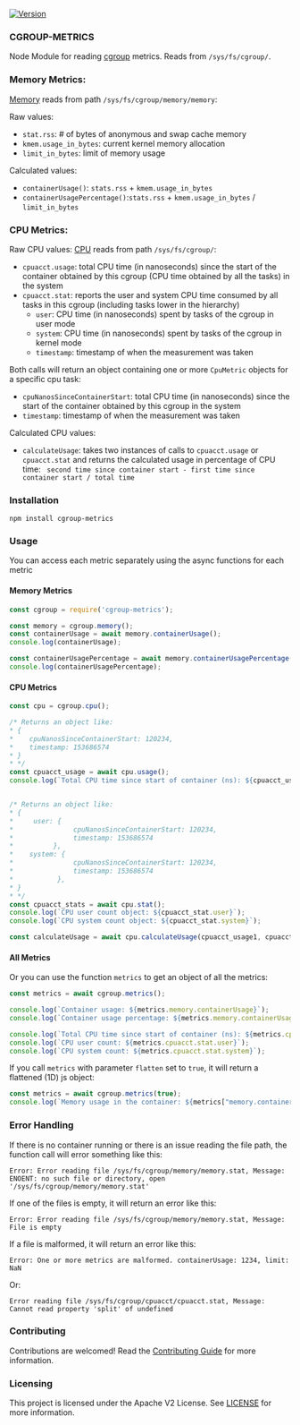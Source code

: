 [![Version](https://img.shields.io/npm/v/@adobe/cgroup-metrics.svg)](https://npmjs.org/package/@adobe/cgroup-metrics)

### CGROUP-METRICS

Node Module for reading [cgroup](https://www.kernel.org/doc/Documentation/cgroup-v1/) metrics. Reads from `/sys/fs/cgroup/`. 

### Memory Metrics:

[Memory](https://www.kernel.org/doc/Documentation/cgroup-v1/memory.txt) reads from path `/sys/fs/cgroup/memory/memory`:

Raw values:
- `stat.rss`: # of bytes of anonymous and swap cache memory
- `kmem.usage_in_bytes`: current kernel memory allocation
- `limit_in_bytes`: limit of memory usage

Calculated values:
- `containerUsage()`: `stats.rss` + `kmem.usage_in_bytes`
- `containerUsagePercentage()`:`stats.rss` + `kmem.usage_in_bytes` / `limit_in_bytes`

### CPU Metrics:

Raw CPU values:
[CPU](https://www.kernel.org/doc/Documentation/cgroup-v1/cpuacct.txt) reads from path `/sys/fs/cgroup/`:

- `cpuacct.usage`: total CPU time (in nanoseconds) since the start of the container obtained by this cgroup (CPU time obtained by all the tasks) in the system
- `cpuacct.stat`: reports the user and system CPU time consumed by all tasks in this cgroup (including tasks lower in the hierarchy)
    - `user`: CPU time (in nanoseconds) spent by tasks of the cgroup in user mode
    - `system`: CPU time (in nanoseconds) spent by tasks of the cgroup in kernel mode
    - `timestamp`: timestamp of when the measurement was taken

Both calls will return an object containing one or more `CpuMetric` objects for a specific cpu task: 
- `cpuNanosSinceContainerStart`: total CPU time (in nanoseconds) since the start of the container obtained by this cgroup in the system
- `timestamp`: timestamp of when the measurement was taken

Calculated CPU values:
- `calculateUsage`: takes two instances of calls to `cpuacct.usage` or `cpuacct.stat` and returns the calculated usage in percentage of CPU time:
    ` second time since container start - first time since container start / total time`


### Installation

```
npm install cgroup-metrics
```

### Usage

You can access each metric separately using the async functions for each metric

#### Memory Metrics
```javascript
const cgroup = require('cgroup-metrics');

const memory = cgroup.memory();
const containerUsage = await memory.containerUsage();
console.log(containerUsage);

const containerUsagePercentage = await memory.containerUsagePercentage(containerUsage);
console.log(containerUsagePercentage);
```

#### CPU Metrics
```javascript
const cpu = cgroup.cpu();

/* Returns an object like:
* {
*    cpuNanosSinceContainerStart: 120234,
*    timestamp: 153686574
* }
* */
const cpuacct_usage = await cpu.usage();
console.log(`Total CPU time since start of container (ns): ${cpuacct_usage.cpuNanosSinceContainerStart}`);


/* Returns an object like:
* {
*     user: {
*               cpuNanosSinceContainerStart: 120234,
*               timestamp: 153686574
*          },
*    system: {
*               cpuNanosSinceContainerStart: 120234,
*               timestamp: 153686574
*           },
* }
* */
const cpuacct_stats = await cpu.stat();
console.log(`CPU user count object: ${cpuacct_stat.user}`);
console.log(`CPU system count object: ${cpuacct_stat.system}`);

const calculateUsage = await cpu.calculateUsage(cpuacct_usage1, cpuacct_usage2);

```
#### All Metrics

Or you can use the function `metrics` to get an object of all the metrics:

```javascript
const metrics = await cgroup.metrics();

console.log(`Container usage: ${metrics.memory.containerUsage}`);
console.log(`Container usage percentage: ${metrics.memory.containerUsagePercentage}`);

console.log(`Total CPU time since start of container (ns): ${metrics.cpuacct.usagecpuNanosSinceContainerStart}`);
console.log(`CPU user count: ${metrics.cpuacct.stat.user}`);
console.log(`CPU system count: ${metrics.cpuacct.stat.system}`);
```
If you call `metrics` with parameter `flatten` set to `true`, it will return a flattened (1D) js object:
```javascript
const metrics = await cgroup.metrics(true);
console.log(`Memory usage in the container: ${metrics["memory.containerUsage"]}`)
```

### Error Handling

If there is no container running or there is an issue reading the file path, the function call will error something like this:
```
Error: Error reading file /sys/fs/cgroup/memory/memory.stat, Message: ENOENT: no such file or directory, open '/sys/fs/cgroup/memory/memory.stat'
```

If one of the files is empty, it will return an error like this:
```
Error: Error reading file /sys/fs/cgroup/memory/memory.stat, Message: File is empty
```

If a file is malformed, it will return an error like this:
```
Error: One or more metrics are malformed. containerUsage: 1234, limit: NaN
```
Or:
```
Error reading file /sys/fs/cgroup/cpuacct/cpuacct.stat, Message: Cannot read property 'split' of undefined
```

### Contributing

Contributions are welcomed! Read the [Contributing Guide](./CONTRIBUTING.md) for more information.

### Licensing

This project is licensed under the Apache V2 License. See [LICENSE](LICENSE) for more information.
